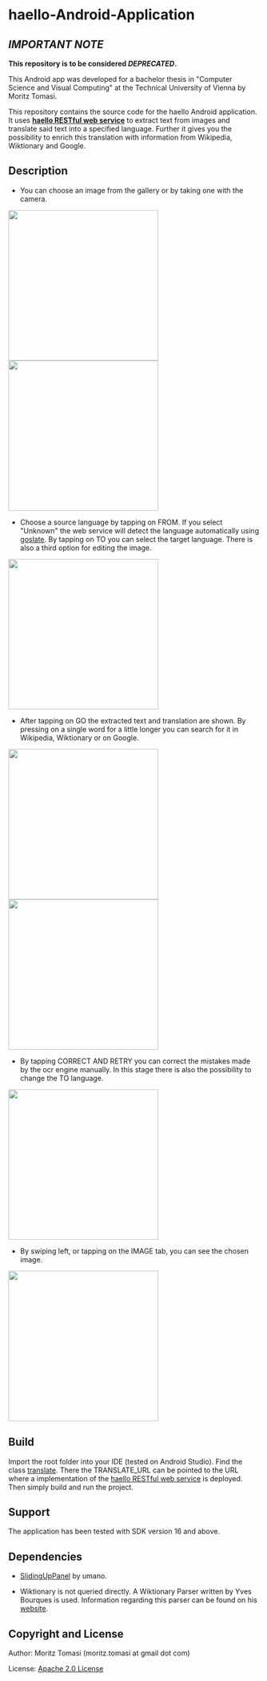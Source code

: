 haello-Android-Application
==========================

## **_IMPORTANT NOTE_**
**This repository is to be considered _DEPRECATED_.**

This Android app was developed for a bachelor thesis in "Computer Science and Visual Computing" at the Technical University of Vienna by Moritz Tomasi.

This repository contains the source code for the haello Android application. It uses [**haello RESTful web service**](https://github.com/2lastview/haello-Rest-Service)
to extract text from images and translate said text into a specified language. Further it gives you
the possibility to enrich this translation with information from Wikipedia, Wiktionary and Google.

## Description

* You can choose an image from the gallery or by taking one with the camera.

<img src="https://github.com/2lastview/haello-Android-Application/blob/master/screenshots/1.1.png" width="300px" />
<img src="https://github.com/2lastview/haello-Android-Application/blob/master/screenshots/1.2.png" width="300px" />

* Choose a source language by tapping on FROM. If you select "Unknown" the web service will
detect the language automatically using [goslate](http://pythonhosted.org/goslate/).
By tapping on TO you can select the target language. There is also a third option for editing the image.

<img src="https://github.com/2lastview/haello-Android-Application/blob/master/screenshots/2.png" width="300px" />

* After tapping on GO the extracted text and translation are shown. By pressing on a single word for
a little longer you can search for it in Wikipedia, Wiktionary or on Google.

<img src="https://github.com/2lastview/haello-Android-Application/blob/master/screenshots/3.1.png" width="300px" />
<img src="https://github.com/2lastview/haello-Android-Application/blob/master/screenshots/3.2.png" width="300px" />

* By tapping CORRECT AND RETRY you can correct the mistakes made by the ocr engine manually. In this
stage there is also the possibility to change the TO language.

<img src="https://github.com/2lastview/haello-Android-Application/blob/master/screenshots/4.png" width="300px" />

* By swiping left, or tapping on the IMAGE tab, you can see the chosen image.

<img src="https://github.com/2lastview/haello-Android-Application/blob/master/screenshots/5.png" width="300px" />

## Build

Import the root folder into your IDE (tested on Android Studio). Find the class [translate](https://github.com/2lastview/haello-Android-Application/blob/master/app/src/main/java/com/example/moritztomasi/clicklesstextenricherapplication/enrichment/Translate.java). There the
TRANSLATE_URL can be pointed to the URL where a implementation of the [haello RESTful web service](https://github.com/2lastview/haello-Rest-Service)
is deployed. Then simply build and run the project.

## Support

The application has been tested with SDK version 16 and above.

## Dependencies

* [SlidingUpPanel](https://github.com/umano/AndroidSlidingUpPanel) by umano.

* Wiktionary is not queried directly. A Wiktionary Parser written by Yves Bourques is used. Information
regarding this parser can be found on his [website](http://www.igrec.ca/projects/wiktionary-text-parser/).

## Copyright and License

Author: Moritz Tomasi (moritz.tomasi at gmail dot com)

License: [Apache 2.0 License](https://github.com/2lastview/haello-Android-Application/blob/master/LICENSE)
